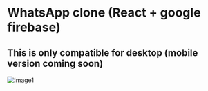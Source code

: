 # WhatsApp clone (React + google firebase)
## This is only compatible for desktop (mobile version coming soon)

![image1]('readme_images/1.png')
